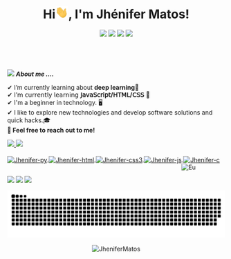 <h1 align="center">Hi<img src="https://raw.githubusercontent.com/ABSphreak/ABSphreak/master/gifs/Hi.gif" width="30px">, I'm Jhénifer Matos!</h1>

<div>
<p align="center">
<img src="https://img.shields.io/badge/Age-19-black"/>
<img src="https://img.shields.io/badge/Focus-Web Programming-black"/>
<img src="https://img.shields.io/badge/Languages-English, Spanish & Portuguese-black"/>
 <img src="https://img.shields.io/badge/Live-Brazil-black"/></p>
</div>
<h1></h1>

<br><br>
<img src="https://media.giphy.com/media/9A4VXopO66WMraBtss/giphy.gif" width="30px">&nbsp;***About me ....***

 ✔ I’m currently learning about **deep learning**🥰<br>
 ✔ I’𝗆 𝖼𝗎𝗋𝗋𝖾𝗇𝗍𝗅𝗒 𝗅𝖾𝖺𝗋𝗇𝗂𝗇𝗀 **𝖩𝖺𝗏𝖺𝖲𝖼𝗋𝗂𝗉𝗍/𝖧𝖳𝖬𝖫/𝖢𝖲𝖲** 🧠<br>
 ✔ I'm a beginner in technology. 🖥️<br>
 ✔ I like to explore new technologies and develop software solutions and quick hacks.🎓 <br>
 **💬  Feel free to reach out to me!** <br>
  

                                                                                  
     
<div>
  <a href="https://github.com/JheniferMatos">
  <img height="150em" src="https://github-readme-stats.vercel.app/api?username=JheniferMatos&count_private=true&show_icons=true&theme=gotham&include_all_commits"/>
  <img height="150em" src="https://github-readme-stats.vercel.app/api/top-langs/?username=JheniferMatos&layout=compact&theme=gotham&include_all_commits"/>
</div>

<div style="display> inline_block"><br>
  <img align="center" alt="Jhenifer-py" height="30" width="40"
src="https://cdn.jsdelivr.net/gh/devicons/devicon/icons/python/python-original.svg">
  <img align="center" alt="Jhenifer-html" height="30" width="40"
src="https://cdn.jsdelivr.net/gh/devicons/devicon/icons/html5/html5-original.svg">
  <img align="center" alt="Jhenifer-css3" height="30" width="40"
src="https://cdn.jsdelivr.net/gh/devicons/devicon/icons/css3/css3-original.svg">
  <img align="center" alt="Jhenifer-js" height="30" width="40"
src="https://cdn.jsdelivr.net/gh/devicons/devicon/icons/javascript/javascript-plain.svg">
  <img align="center" alt="Jhenifer-c" height="30" width="40"
src="https://cdn.jsdelivr.net/gh/devicons/devicon/icons/c/c-original.svg">
   <img align="right" alt="Eu"  height="40%" width="20%"
src="https://i.picasion.com/pic91/66d336197eff1566ed842211ff5fe428.gif">
</div>
 
##

<div>
 <a href="https://api.whatsapp.com/send?phone=5566981339269" target="_blank"><img src="https://img.shields.io/badge/WhatsApp-25D366?style=for-the-badge&logo=whatsapp&logoColor=white" target="_blank"></a>
 <a href="mailto:jhenifer.mendoncap@gmail.com" target="_blank"><img src="https://img.shields.io/badge/Gmail-D14836?style=for-the-badge&logo=gmail&logoColor=white" target="_blank"></a>
 <a href="https://www.linkedin.com/in/jhenifer-mendonça-0027651b8/" target="_blank"><img src="https://img.shields.io/badge/LinkedIn-0077B5?style=for-the-badge&logo=linkedin&logoColor=white" target="_blank"></a>

 
 ![Snake animation](https://github.com/JheniferMatos/JheniferMatos/blob/output/github-contribution-grid-snake.svg)
 
 </div>
 <p align="center"><img src="https://github-readme-streak-stats.herokuapp.com/?user=JheniferMatos&theme=gotham" alt="JheniferMatos"  /></p>
 
 
 
